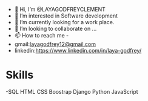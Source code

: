 - 👋 Hi, I’m @LAYAGODFREYCLEMENT
- 👀 I’m interested in Software development
- 🌱 I’m currently  looking for a work place.
- 💞️ I’m looking to collaborate on ...
- 📫 How to reach me -
-    gmail:layagodfrey12@gmail.com
-    linkedin:https://www.linkedin.com/in/laya-godfrey/

# Skills
-SQL
HTML
CSS
Boostrap
Django
Python
JavaScript


<!---
LAYAGODFREYCLEMENT/LAYAGODFREYCLEMENT is a ✨ special ✨ repository because its `README.md` (this file) appears on your GitHub profile.
You can click the Preview link to take a look at your changes.
--->
